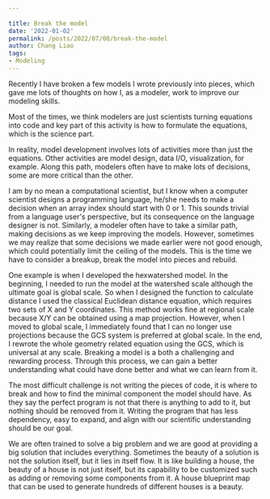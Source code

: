 ```yaml
---
 
title: Break the model
date: '2022-01-02'
permalink: /posts/2022/07/08/break-the-model
author: Chang Liao
tags:
- Modeling
---
```


Recently I have broken a few models I wrote previously into pieces, which gave me lots of thoughts on how I, as a modeler, work to improve our modeling skills.

Most of the times, we think modelers are just scientists turning equations into code and key part of this activity is how to formulate the equations, which is the science part.

In reality, model development involves lots of activities more than just the equations. Other activities are model design, data I/O, visualization, for example. Along this path, modelers often have to make lots of decisions, some are more critical than the other. 

I am by no mean a computational scientist, but I know when a computer scientist designs a programming language, he/she needs to make a decision when an array index should start with 0 or 1. This sounds trivial from a language user's perspective, but its consequence on the language designer is not. Similarly, a modeler often have to take a similar path, making decisions as we keep improving the models. However, sometimes we may realize that some decisions we made earlier were not good enough, which could potentially limit the ceiling of the models. This is the time we have to consider a breakup, break the model into pieces and rebuild.

One example is when I developed the hexwatershed model. In the beginning, I needed to run the model at the watershed scale although the ultimate goal is global scale. So when I designed the function to calculate distance I used the classical Euclidean distance equation, which requires two sets of X and Y coordinates. This method works fine at regional scale because X/Y can be obtained using a map projection. However, when I moved to global scale, I immediately found that I can no longer use projections because the GCS system is preferred at global scale. In the end, I rewrote the whole geometry related equation using the GCS, which is universal at any scale. Breaking a model is a both a challenging and rewarding process. Through this process, we can gain a better understanding what could have done better and what we can learn from it. 

The most difficult challenge is not writing the pieces of code, it is where to break and how to find the minimal component the model should have. As they say the perfect program is not that there is anything to add to it, but nothing should be removed from it. Writing the program that has less dependency, easy to expand, and align with our scientific understanding should be our goal.

We are often trained to solve a big problem and we are good at providing a big solution that includes everything. Sometimes the beauty of a solution is not the solution itself, but it lies in itself flow. It is like building a house, the beauty of a house is not just itself, but its capability to be customized such as adding or removing some components from it. A house blueprint map that can be used to generate hundreds of different houses is a beauty.

